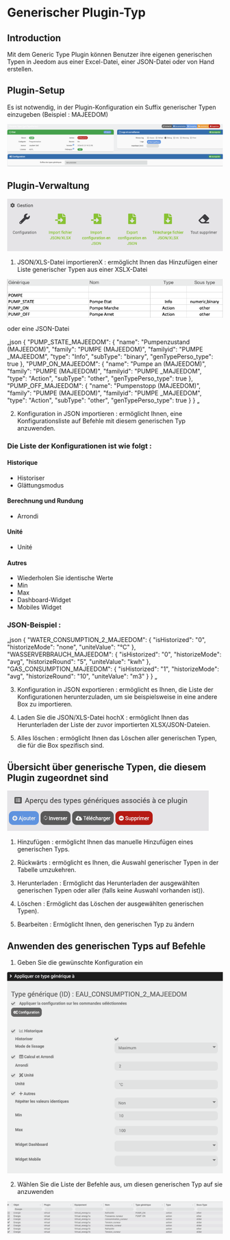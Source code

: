 # Generischer Plugin-Typ

## Introduction

Mit dem Generic Type Plugin können Benutzer ihre eigenen generischen Typen in Jeedom aus einer Excel-Datei, einer JSON-Datei oder von Hand erstellen.

## Plugin-Setup

Es ist notwendig, in der Plugin-Konfiguration ein Suffix generischer Typen einzugeben (Beispiel : MAJEEDOM)

![Plugin-Setup](./images/configuration_plugin.png)

## Plugin-Verwaltung

![Plugin-Verwaltung](./images/gestion_plugin.png)

1. JSON/XLS-Datei importierenX : ermöglicht Ihnen das Hinzufügen einer Liste generischer Typen aus einer XSLX-Datei

![Import XLSX](./images/import_xlsx.png)

oder eine JSON-Datei

„json
{
    "PUMP_STATE_MAJEEDOM": {
        "name": "Pumpenzustand (MAJEEDOM)",
        "family": "PUMPE (MAJEEDOM)",
        "familyid": "PUMPE _MAJEEDOM",
        "type": "Info",
        "subType": "binary",
        "genTypePerso_type": true
    },
    "PUMP_ON_MAJEEDOM": {
        "name": "Pumpe an (MAJEEDOM)",
        "family": "PUMPE (MAJEEDOM)",
        "familyid": "PUMPE _MAJEEDOM",
        "type": "Action",
        "subType": "other",
        "genTypePerso_type": true
    },
    "PUMP_OFF_MAJEEDOM": {
        "name": "Pumpenstopp (MAJEEDOM)",
        "family": "PUMPE (MAJEEDOM)",
        "familyid": "PUMPE _MAJEEDOM",
        "type": "Action",
        "subType": "other",
        "genTypePerso_type": true
    }
}
„

2. Konfiguration in JSON importieren : ermöglicht Ihnen, eine Konfigurationsliste auf Befehle mit diesem generischen Typ anzuwenden. 
### Die Liste der Konfigurationen ist wie folgt : 

#### Historique
- Historiser
- Glättungsmodus

#### Berechnung und Rundung
- Arrondi

#### Unité
- Unité

#### Autres
- Wiederholen Sie identische Werte
- Min
- Max
- Dashboard-Widget
- Mobiles Widget

### JSON-Beispiel :

„json
{
    "WATER_CONSUMPTION_2_MAJEEDOM": {
        "isHistorized": "0",
        "historizeMode": "none",
        "uniteValue": "°C"
    },
    "WASSERVERBRAUCH_MAJEEDOM": {
        "isHistorized": "0",
        "historizeMode": "avg",
        "historizeRound": "5",
        "uniteValue": "kwh"
    },
    "GAS_CONSUMPTION_MAJEEDOM": {
        "isHistorized": "1",
        "historizeMode": "avg",
        "historizeRound": "10",
        "uniteValue": "m3"
    }
}
„

3. Konfiguration in JSON exportieren : ermöglicht es Ihnen, die Liste der Konfigurationen herunterzuladen, um sie beispielsweise in eine andere Box zu importieren.

4. Laden Sie die JSON/XLS-Datei hochX : ermöglicht Ihnen das Herunterladen der Liste der zuvor importierten XLSX/JSON-Dateien.

5. Alles löschen : ermöglicht Ihnen das Löschen aller generischen Typen, die für die Box spezifisch sind.


## Übersicht über generische Typen, die diesem Plugin zugeordnet sind

![Apercu du plugin](./images/apercu_plugin.png)

1. Hinzufügen : ermöglicht Ihnen das manuelle Hinzufügen eines generischen Typs.

2. Rückwärts : ermöglicht es Ihnen, die Auswahl generischer Typen in der Tabelle umzukehren.

3. Herunterladen : Ermöglicht das Herunterladen der ausgewählten generischen Typen oder aller (falls keine Auswahl vorhanden ist)).

4. Löschen : Ermöglicht das Löschen der ausgewählten generischen Typen).

5. Bearbeiten : Ermöglicht Ihnen, den generischen Typ zu ändern

## Anwenden des generischen Typs auf Befehle

1. Geben Sie die gewünschte Konfiguration ein

![Configuration du Art générique](./images/configuration_type_generique.png)

2. Wählen Sie die Liste der Befehle aus, um diesen generischen Typ auf sie anzuwenden

![Liste des commandes](./images/liste_commandes.png)